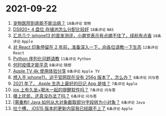 # 2021-09-22

1. [宠物医院到底能不能治病？](https://www.v2ex.com/t/803284) `18条评论` `宠物`
1. [DS920+ 4 盘位 存储池怎么分配比较好](https://www.v2ex.com/t/803273) `18条评论` `NAS`
1. [汇总几个 iphone13 的首发测评，小屏党表示有点绷不住了，续航有点香](https://www.v2ex.com/t/803266) `18条评论` `Apple`
1. [对 React 印象停留在 2 年前，准备深入一下，向各位请教一下生态](https://www.v2ex.com/t/803279) `12条评论` `React`
1. [Python 序列化问题请教](https://www.v2ex.com/t/803276) `11条评论` `Python`
1. [何时疫情才能平息](https://www.v2ex.com/t/803300) `8条评论` `随想`
1. [Apple TV 4k 使用体验分享](https://www.v2ex.com/t/803280) `8条评论` `Apple TV`
1. [想入手 iphone11，迫于官网现在没有 256g 版本了，怎么办？](https://www.v2ex.com/t/803261) `8条评论` `问与答`
1. [2021 年了， Apple 生态上最好的日记 App 是啥？](https://www.v2ex.com/t/803289) `7条评论` `Apple`
1. [ios 上有久坐+喝水一起的提醒软件吗？](https://www.v2ex.com/t/803269) `7条评论` `问与答`
1. [楼上扰民，还真没办法了吗？](https://www.v2ex.com/t/803299) `6条评论` `问与答`
1. [[需重构] Java 如何从大对象截取部分字段转为小对象？](https://www.v2ex.com/t/803295) `6条评论` `Java`
1. [吐个槽， iOS15 版本的更新内容我已经跟不上了](https://www.v2ex.com/t/803275) `6条评论` `Apple`
